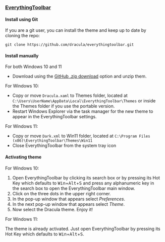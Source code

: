 ### [EverythingToolbar](https://github.com/stnkl/EverythingToolbar)

#### Install using Git

If you are a git user, you can install the theme and keep up to date by cloning the repo:

    git clone https://github.com/dracula/everythingtoolbar.git

#### Install manually

For both Windows 10 and 11

- Download using the [GitHub .zip download](https://github.com/dracula/everythingtoolbar/archive/master.zip) option and unzip them.

For Windows 10:

- Copy or move `Dracula.xaml` to Themes folder, located at `C:\Users\UserName\AppData\Local\EverythingToolbar\Themes` or inside the Themes folder if you use the portable version.
- Restart Windows Explorer via the task manager for the new theme to appear in the EverythingToolbar settings.

For Windows 11:

- Copy or move `Dark.xml` to Win11 folder, located at `C:\Program Files (x86)\EverythingToolbar\Themes\Win11`
- Close EverythingToolbar from the system tray icon

#### Activating theme

For Windows 10:
1. Open EverythingToolbar by clicking its search box or by pressing its Hot Key which defaults to <kbd>Win</kbd>+<kbd>Alt</kbd>+<kbd>S</kbd> and press any alphanumeric key in the search box to open the EverythingToolbar main window.
2. Click on the three dots in the upper right corner.
3. In the pop-up window that appears select *Preferences*.
4. In the next pop-up window that appears select *Theme*.
5. Now select the Dracula theme. Enjoy it!

For Windows 11:

The theme is already activated. Just open EverythingToolbar by pressing its Hot Key which defaults to <kbd>Win</kbd>+<kbd>Alt</kbd>+<kbd>S</kbd>.
